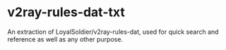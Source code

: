 # v2ray-rules-dat-txt
An extraction of LoyalSoldier/v2ray-rules-dat, used for quick search and reference as well as any other purpose. 
